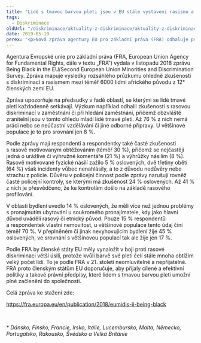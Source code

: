 ```yaml
---
title: "Lidé s tmavou barvou pleti jsou v EU stále vystaveni rasismu a diskriminaci"
tags:
  - Diskriminace
oldUrl: "/diskriminace/aktuality-z-diskriminace/aktuality-z-diskriminace-2019/lide-s-tmavou-barvou-pleti-jsou-v-eu-stale-vystaveni-rasismu-a-diskriminaci/"
date: 2019-05-10
perex: "<p>Nová zpráva agentury EU pro základní práva (FRA) odhaluje problémy, se kterými se lidé afrického původu v zemích EU stále potýkají.</p>"
---
```


<!-- imported from the old website -->

<p>Agentura Evropské unie pro základní práva (FRA, European Union Agency for Fundamental Rights, dále v textu „FRA“) vydala v listopadu 2018 zprávu Being Black in the EU/Second European Union Minorities and Discrimination Survey. Zpráva mapuje výsledky rozsáhlého průzkumu ohledně zkušeností s diskriminací a rasismem mezi téměř 6000 lidmi afrického původu z 12* členských zemí EU.</p> <p>Zpráva upozorňuje na předsudky v řadě oblastí, se kterými se lidé tmavé pleti každodenně setkávají. Výzkum například odhalil zkušenosti s rasovou diskriminací v zaměstnání či při hledání zaměstnání, přičemž obzvláště zranitelní jsou v tomto ohledu mladí lidé tmavé pleti. Až 76 % z nich nemá práci nebo se neúčastní vzdělávání či jiné odborné přípravy. U většinové populace je to pro srovnání jen 8 %. </p> <p>Podle zprávy mají respondenti a respondentky také časté zkušenosti s rasově motivovaným obtěžováním (téměř 30 %), přičemž se nejčastěji jedná o urážlivé či výhružné komentáře (21 %) a výhrůžky násilím (8 %). Rasově motivované fyzické násilí zažilo 5 % oslovených, dvě třetiny obětí (64 %) však incidenty vůbec nenahlásily, a to z důvodu nedůvěry nebo strachu z policie. Důvěru v policejní činnost podle zprávy narušují rovněž časté policejní kontroly, se kterými má zkušenost 24 % oslovených. Až 41 % z nich je přesvědčeno, že ke kontrolám došlo na základě rasového profilování.</p> <p>V oblasti bydlení uvedlo 14 % oslovených, že měli více než jednou problémy s pronajmutím ubytování u soukromého pronajímatele, kdy jako hlavní důvod uváděli rasový či etnický původ. Pouze 15 % respondentů a respondentek vlastní nemovitost, u většinové populace tento údaj činí téměř 70 %. V přeplněném či jinak nevyhovujícím bydlení žije 45 % oslovených, ve srovnání s většinovou populací tak ale žije jen 17 %. </p> <p>Podle FRA by členské státy EU měly vynaložit v boji proti rasové diskriminaci větší úsilí, protože kvůli barvě své pleti čelí stále mnoha obtížím velký počet lidí. To je podle FRA v 21. století neomluvitelné a nepřijatelné. FRA proto členským státům EU doporučuje, aby přijaly cílené a efektivní politiky a takové právní předpisy, které lidem s tmavou barvou pleti umožní plné začlenění do společnosti.</p> <p>Celá zpráva ke stažení zde:</p> <p><a href="https://fra.europa.eu/en/publication/2018/eumidis-ii-being-black" target="_blank">https://fra.europa.eu/en/publication/2018/eumidis-ii-being-black</a></p> <p> </p><i> * Dánsko, Finsko, Francie, Irsko, Itálie, Lucembursko, Malta, Německo, Portugalsko, Rakousko, Švédsko a Velká Británie</i>
